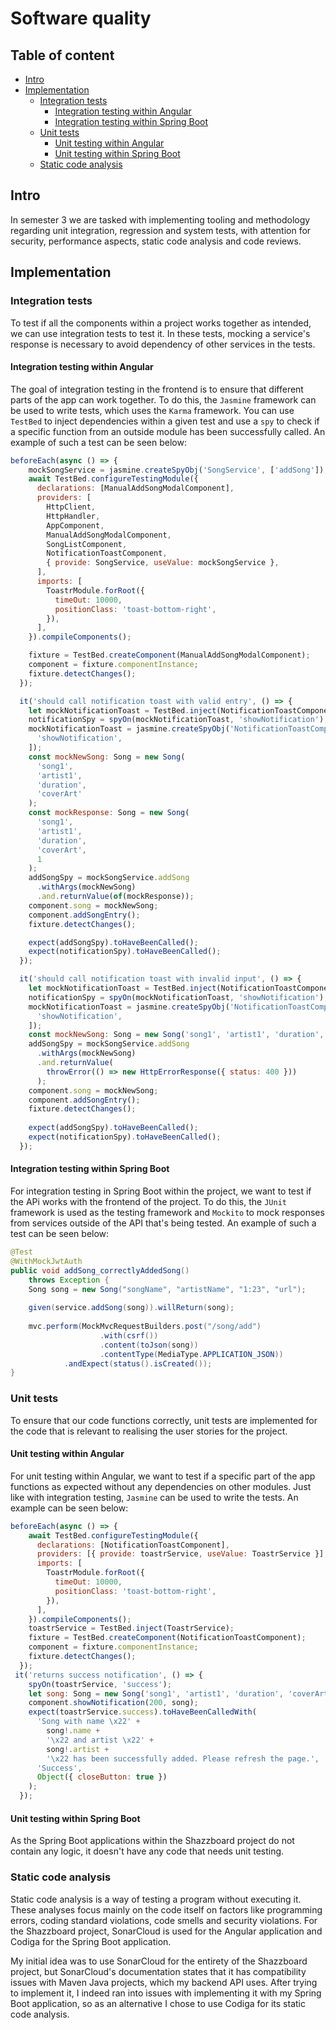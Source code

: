 # Software quality
## Table of content
- [Intro](#intro)
- [Implementation](#implementation)
	- [Integration tests](#integration-tests)
		- [Integration testing within Angular](#integration-testing-within-angular)
		- [Integration testing within Spring Boot](#integration-testing-withing-spring-boot)
	- [Unit tests](#unit-tests)
		- [Unit testing within Angular](#unit-testing-within-angular)
		- [Unit testing within Spring Boot](#unit-testing-within-spring-boot)
	- [Static code analysis](#static-code-analysis)

## Intro
In semester 3 we are tasked with implementing tooling and methodology regarding unit integration, regression and system tests, with attention for security, performance aspects, static code analysis and code reviews.

## Implementation

### Integration tests
To test if all the components within a project works together as intended, we can use integration tests to test it. In these tests, mocking a service's response is necessary to avoid dependency of other services in the tests.

#### Integration testing within Angular
The goal of integration testing in the frontend is to ensure that different parts of the app can work together. To do this, the `Jasmine` framework can be used to write tests, which uses the `Karma` framework. You can use `TestBed` to inject dependencies within a given test and use a `spy` to check if a specific function from an outside module has been successfully called. An example of such a test can be seen below:
```js
beforeEach(async () => {
    mockSongService = jasmine.createSpyObj('SongService', ['addSong']);
    await TestBed.configureTestingModule({
      declarations: [ManualAddSongModalComponent],
      providers: [
        HttpClient,
        HttpHandler,
        AppComponent,
        ManualAddSongModalComponent,
        SongListComponent,
        NotificationToastComponent,
        { provide: SongService, useValue: mockSongService },
      ],
      imports: [
        ToastrModule.forRoot({
          timeOut: 10000,
          positionClass: 'toast-bottom-right',
        }),
      ],
    }).compileComponents();  

    fixture = TestBed.createComponent(ManualAddSongModalComponent);
    component = fixture.componentInstance;
    fixture.detectChanges();
  });  

  it('should call notification toast with valid entry', () => {
    let mockNotificationToast = TestBed.inject(NotificationToastComponent);
    notificationSpy = spyOn(mockNotificationToast, 'showNotification');
    mockNotificationToast = jasmine.createSpyObj('NotificationToastComponent', [
      'showNotification',
    ]);
    const mockNewSong: Song = new Song(
      'song1',
      'artist1',
      'duration',
      'coverArt'
    );
    const mockResponse: Song = new Song(
      'song1',
      'artist1',
      'duration',
      'coverArt',
      1
    );
    addSongSpy = mockSongService.addSong
      .withArgs(mockNewSong)
      .and.returnValue(of(mockResponse));
    component.song = mockNewSong;
    component.addSongEntry();
    fixture.detectChanges();

    expect(addSongSpy).toHaveBeenCalled();
    expect(notificationSpy).toHaveBeenCalled();
  }); 

  it('should call notification toast with invalid input', () => {
    let mockNotificationToast = TestBed.inject(NotificationToastComponent);
    notificationSpy = spyOn(mockNotificationToast, 'showNotification');
    mockNotificationToast = jasmine.createSpyObj('NotificationToastComponent', [
      'showNotification',
    ]);
    const mockNewSong: Song = new Song('song1', 'artist1', 'duration', '');
    addSongSpy = mockSongService.addSong
      .withArgs(mockNewSong)
      .and.returnValue(
        throwError(() => new HttpErrorResponse({ status: 400 }))
      );
    component.song = mockNewSong;
    component.addSongEntry();
    fixture.detectChanges();
  
    expect(addSongSpy).toHaveBeenCalled();
    expect(notificationSpy).toHaveBeenCalled();
  });
```

#### Integration testing within Spring Boot
For integration testing in Spring Boot within the project, we want to test if the APi works with the frontend of the project. To do this, the `JUnit` framework is used as the testing framework and `Mockito` to mock responses from services outside of the API that's being tested. An example of such a test can be seen below:
```java
@Test  
@WithMockJwtAuth  
public void addSong_correctlyAddedSong()  
    throws Exception {  
    Song song = new Song("songName", "artistName", "1:23", "url");  
  
    given(service.addSong(song)).willReturn(song);  
  
    mvc.perform(MockMvcRequestBuilders.post("/song/add")  
                    .with(csrf())  
                    .content(toJson(song))  
                    .contentType(MediaType.APPLICATION_JSON))  
            .andExpect(status().isCreated());  
}
```

### Unit tests
To ensure that our code functions correctly, unit tests are implemented for the code that is relevant to realising the user stories for the project. 

#### Unit testing within Angular
For unit testing within Angular, we want to test if a specific part of the app functions as expected without any dependencies on other modules. Just like with integration testing, `Jasmine` can be used to write the tests. An example can be seen below:
```js
beforeEach(async () => {
    await TestBed.configureTestingModule({
      declarations: [NotificationToastComponent],
      providers: [{ provide: toastrService, useValue: ToastrService }],
      imports: [
        ToastrModule.forRoot({
          timeOut: 10000,
          positionClass: 'toast-bottom-right',
        }),
      ],
    }).compileComponents();
    toastrService = TestBed.inject(ToastrService);
    fixture = TestBed.createComponent(NotificationToastComponent);
    component = fixture.componentInstance;
    fixture.detectChanges();
  });
 it('returns success notification', () => {
    spyOn(toastrService, 'success');
    let song: Song = new Song('song1', 'artist1', 'duration', 'coverArt', 1);
    component.showNotification(200, song);
    expect(toastrService.success).toHaveBeenCalledWith(
      'Song with name \x22' +
        song!.name +
        '\x22 and artist \x22' +
        song!.artist +
        '\x22 has been successfully added. Please refresh the page.',
      'Success',
      Object({ closeButton: true })
    );
  });
```

#### Unit testing within Spring Boot
As the Spring Boot applications within the Shazzboard project do not contain any logic, it doesn't have any code that needs unit testing.

### Static code analysis
Static code analysis is a way of testing a program without executing it. These analyses focus mainly on the code itself on factors like programming errors, coding standard violations, code smells and security violations. For the Shazzboard project, SonarCloud is used for the Angular application and Codiga for the Spring Boot application.

My initial idea was to use SonarCloud for the entirety of the Shazzboard project, but SonarCloud's documentation states that it has compatibility issues with Maven Java projects, which my backend API uses. After trying to implement it, I indeed ran into issues with implementing it with my Spring Boot application, so as an alternative I chose to use Codiga for its static code analysis.